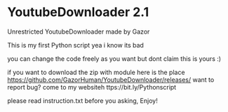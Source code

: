 # YoutubeDownloader 2.1
Unrestricted YoutubeDownloader made by Gazor

This is my first Python script yea i know its bad

you can change the code freely as you want but dont claim this is yours :)

if you want to download the zip with module here is the place https://github.com/GazorHuman/YoutubeDownloader/releases/
want to report bug? come to my websiteh ttps://bit.ly/Pythonscript

please read instruction.txt before you asking, Enjoy!
